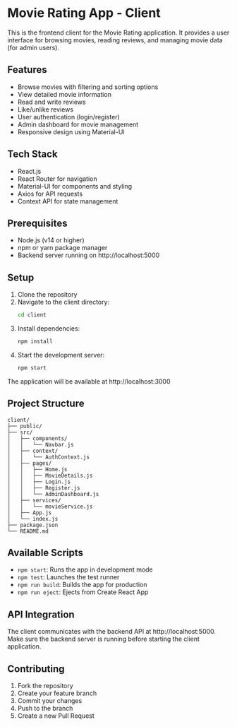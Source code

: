 # Movie Rating App - Client

This is the frontend client for the Movie Rating application. It provides a user interface for browsing movies, reading reviews, and managing movie data (for admin users).

## Features

- Browse movies with filtering and sorting options
- View detailed movie information
- Read and write reviews
- Like/unlike reviews
- User authentication (login/register)
- Admin dashboard for movie management
- Responsive design using Material-UI

## Tech Stack

- React.js
- React Router for navigation
- Material-UI for components and styling
- Axios for API requests
- Context API for state management

## Prerequisites

- Node.js (v14 or higher)
- npm or yarn package manager
- Backend server running on http://localhost:5000

## Setup

1. Clone the repository
2. Navigate to the client directory:
   ```bash
   cd client
   ```
3. Install dependencies:
   ```bash
   npm install
   ```
4. Start the development server:
   ```bash
   npm start
   ```

The application will be available at http://localhost:3000

## Project Structure

```
client/
├── public/
├── src/
│   ├── components/
│   │   └── Navbar.js
│   ├── context/
│   │   └── AuthContext.js
│   ├── pages/
│   │   ├── Home.js
│   │   ├── MovieDetails.js
│   │   ├── Login.js
│   │   ├── Register.js
│   │   └── AdminDashboard.js
│   ├── services/
│   │   └── movieService.js
│   ├── App.js
│   └── index.js
├── package.json
└── README.md
```

## Available Scripts

- `npm start`: Runs the app in development mode
- `npm test`: Launches the test runner
- `npm run build`: Builds the app for production
- `npm run eject`: Ejects from Create React App

## API Integration

The client communicates with the backend API at http://localhost:5000. Make sure the backend server is running before starting the client application.

## Contributing

1. Fork the repository
2. Create your feature branch
3. Commit your changes
4. Push to the branch
5. Create a new Pull Request 